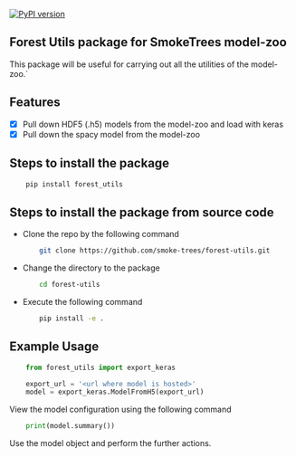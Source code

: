 [![PyPI version](https://badge.fury.io/py/forest-utils.svg)](https://badge.fury.io/py/forest-utils) 

## Forest Utils package for SmokeTrees model-zoo

This package will be useful for carrying out all the utilities of the model-zoo.`

## Features

- [X] Pull down HDF5 (.h5) models from the model-zoo and load with keras
- [X] Pull down the spacy model from the model-zoo

## Steps to install the package

``` bash
    pip install forest_utils
```

## Steps to install the package from source code

- Clone the repo by the following command
    ``` bash
        git clone https://github.com/smoke-trees/forest-utils.git
    ```
- Change the directory to the package 
    ``` bash
        cd forest-utils
    ```
- Execute the following command
    ``` bash
        pip install -e .
    ```

## Example Usage

``` Python
    from forest_utils import export_keras

    export_url = '<url where model is hosted>'
    model = export_keras.ModelFromH5(export_url)
```
View the model configuration using the following command

``` Python
    print(model.summary())
```
Use the model object and perform the further actions.